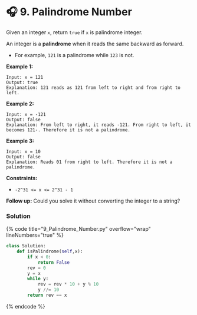 # 🎧 9. Palindrome Number

Given an integer `x`, return `true` if `x` is palindrome integer.

An integer is a **palindrome** when it reads the same backward as forward.

* For example, `121` is a palindrome while `123` is not.

&#x20;

**Example 1:**

```
Input: x = 121
Output: true
Explanation: 121 reads as 121 from left to right and from right to left.
```

**Example 2:**

```
Input: x = -121
Output: false
Explanation: From left to right, it reads -121. From right to left, it becomes 121-. Therefore it is not a palindrome.
```

**Example 3:**

```
Input: x = 10
Output: false
Explanation: Reads 01 from right to left. Therefore it is not a palindrome.
```

&#x20;

**Constraints:**

* `-2^31 <= x <= 2^31 - 1`

&#x20;

**Follow up:** Could you solve it without converting the integer to a string?

### Solution

{% code title="9_Palindrome_Number.py" overflow="wrap" lineNumbers="true" %}
```python
class Solution:
    def isPalindrome(self,x):
        if x < 0:
            return False
        rev = 0
        y = x
        while y:
            rev = rev * 10 + y % 10
            y //= 10
        return rev == x
```
{% endcode %}
